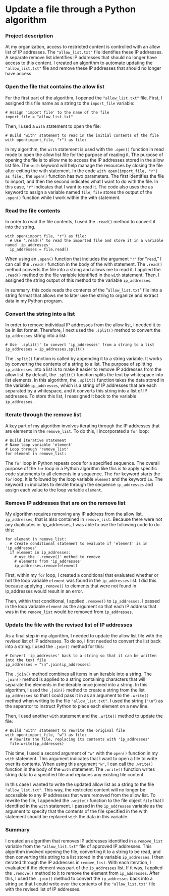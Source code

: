 

[//]: # (https://docs.google.com/document/d/1EEw_8EqCVUO_dJwA_SCkKWShOBKv_gLlBaoZb3_wHxA/edit?tab=t.0)



# Update a file through a Python algorithm

### Project description
At my organization, access to restricted content is controlled with an allow list of IP addresses. The `"allow_list.txt"` file identifies these IP addresses. A separate remove list identifies IP addresses that should no longer have access to this content. I created an algorithm to automate updating the `"allow_list.txt"` file and remove these IP addresses that should no longer have access. 

### Open the file that contains the allow list
For the first part of the algorithm, I opened the `"allow_list.txt"` file. First, I assigned this file name as a string to the `import_file` variable:

    # Assign 'import file' to the name of the file
    import file = "allow_list.txt"

Then, I used a `with` statement to open the file:

    # Build 'with' statement to read in the initial contents of the file
    with open(import_file, "r") as file: 
 

In my algorithm, the `with` statement is used with the `.open()` function in read mode to open the allow list file for the purpose of reading it. The purpose of opening the file is to allow me to access the IP addresses stored in the allow list file. The `with` keyword will help manage the resources by closing the file after exiting the with statement. In the code `with open(import_file, "r") as file:`, the `open()` function has two parameters. The first identifies the file to import, and then the second indicates what I want to do with the file. In this case, `"r"` indicates that I want to read it. The code also uses the as keyword to assign a variable named `file`; `file` stores the output of the `.open()` function while I work within the with statement.

### Read the file contents
In order to read the file contents, I used the `.read()` method to convert it into the string.

    with open(import_file, "r") as file:
      # Use '.read()' to read the imported file and store it in a variable named 'ip_addresses'
      ip_addresses = file.read()

When using an `.open()` function that includes the argument `"r"` for “`read`,” I can call the `.read()` function in the body of the with statement. The `.read()` method converts the file into a string and allows me to read it. I applied the `.read()` method to the file variable identified in the `with` statement. Then, I assigned the string output of this method to the variable `ip_addresses`. 

In summary, this code reads the contents of the "`allow_list.txt`" file into a string format that allows me to later use the string to organize and extract data in my Python program.

### Convert the string into a list
In order to remove individual IP addresses from the allow list, I needed it to be in list format. Therefore, I next used the `.split()` method to convert the `ip_addresses` string into a list:

    # Use '.split()' to convert 'ip_addresses' from a string to a list
    ip_addresses = ip_addresses.split()


The `.split()` function is called by appending it to a string variable. It works by converting the contents of a string to a list. The purpose of splitting `ip_addresses` into a list is to make it easier to remove IP addresses from the allow list. By default, the `.split()` function splits the text by whitespace into list elements. In this algorithm, the `.split()` function takes the data stored in the variable `ip_addresses`, which is a string of IP addresses that are each separated by a whitespace, and it converts this string into a list of IP addresses. To store this list, I reassigned it back to the variable `ip_addresses`. 

### Iterate through the remove list
A key part of my algorithm involves iterating through the IP addresses that are elements in the `remove_list`. To do this, I incorporated a `for` loop:

    # Build iterative statement
    # Name loop variable 'element'
    # Loop through 'remove_list'
    for element in remove_list:


The `for` loop in Python repeats code for a specified sequence. The overall purpose of the `for` loop in a Python algorithm like this is to apply specific code statements to all elements in a sequence. The `for` keyword starts the `for` loop. It is followed by the loop variable `element` and the keyword `in`. The keyword `in` indicates to iterate through the sequence `ip_addresses` and assign each value to the loop variable `element`. 

### Remove IP addresses that are on the remove list
My algorithm requires removing any IP address from the allow list, `ip_addresses`, that is also contained in `remove_list`.  Because there were not any duplicates in `ip_addresses, I was able to use the following code to do this:

    for element in remove_list:
      # Create conditional statement to evaluate if 'element' is in 'ip_addresses'
      if element in ip_addresses:
        # use the '.remove()' method to remove
        # elements from 'ip_addresses'
        ip_addresses.remove(element)

First, within my `for` loop, I created a conditional that evaluated whether or not the loop variable `element` was found in the `ip_addresses` list. I did this because applying `.remove()` to elements that were not found in ip_addresses would result in an error. 

Then, within that conditional, I applied `.remove()` to `ip_addresses`. I passed in the loop variable `element` as the argument so that each IP address that was in the `remove_list` would be removed from `ip_addresses`.




### Update the file with the revised list of IP addresses 
As a final step in my algorithm, I needed to update the allow list file with the revised list of IP addresses. To do so, I first needed to convert the list back into a string. I used the `.join()` method for this:

    # Convert 'ip_addresses' back to a string so that it can be written into the text file
    ip_addresses = "\n".join(ip_addresses)

The `.join()` method combines all items in an iterable into a string. The `.join()` method is applied to a string containing characters that will separate the elements in the iterable once joined into a string. In this algorithm, I used the `.join()` method to create a string from the list `ip_addresses` so that I could pass it in as an argument to the `.write()` method when writing to the file `"allow_list.txt"`. I used the string (`"\n"`) as the separator to instruct Python to place each element on a new line. 

Then, I used another `with` statement and the `.write()` method to update the file:

    # Build 'with' statement to rewrite the original file
    with open(import_file, "w") as file:
      # Rewrite the file, replacing its contents with 'ip_addresses'
      file.write(ip_addresses)

This time, I used a second argument of `"w"` with the `open()` function in my `with` statement. This argument indicates that I want to open a file to write over its contents. When using this argument `"w"`, I can call the `.write()` function in the body of the `with` statement. The `.write()` function writes string data to a specified file and replaces any existing file content. 

In this case I wanted to write the updated allow list as a string to the file `"allow_list.txt"`. This way, the restricted content will no longer be accessible to any IP addresses that were removed from the allow list. To rewrite the file, I appended the `.write()` function to the file object `file` that I identified in the `with` statement. I passed in the `ip_addresses` variable as the argument to specify that the contents of the file specified in the with statement should be replaced `with` the data in this variable.

### Summary
I created an algorithm that removes IP addresses identified in a `remove_list` variable from the `"allow_list.txt"` file of approved IP addresses. This algorithm involved opening the file, converting it to a string to be read, and then converting this string to a list stored in the variable `ip_addresses`. I then iterated through the IP addresses in `remove_list`. With each iteration, I evaluated if the element was part of the `ip_addresses` list. If it was, I applied the `.remove()` method to it to remove the element from `ip_addresses`. After this, I used the `.join()` method to convert the `ip_addresses` back into a string so that I could write over the contents of the `"allow_list.txt"` file with the revised list of IP addresses.
